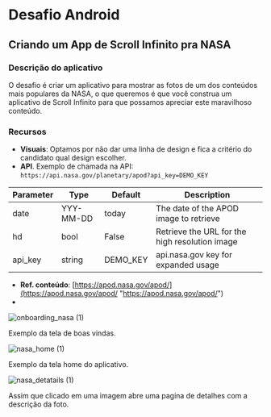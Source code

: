 # Desafio Android

## Criando um App de Scroll Infinito pra NASA

### **Descrição do aplicativo**
O desafio é criar um aplicativo para mostrar as fotos de um dos conteúdos mais populares da NASA, o que queremos é que você construa um aplicativo de Scroll Infinito para que possamos apreciar este maravilhoso conteúdo.

### **Recursos**
-   **Visuais**: Optamos  por não dar uma linha de design e fica a critério do candidato qual design escolher.
-   **API**. Exemplo de chamada na API:  `https://api.nasa.gov/planetary/apod?api_key=DEMO_KEY`

|Parameter  |Type 		|Default 	| Description |
|-----------|-----------|-----------|-----------------------------------------------|
|date		|YYY-MM-DD	|today 		|The date of the APOD image to retrieve			|
|hd			|bool		|False      |Retrieve the URL for the high resolution image |
|api_key	|string		|DEMO_KEY	|api.nasa.gov key for expanded usage			|

-   **Ref. conteúdo**: [https://apod.nasa.gov/apod/](https://apod.nasa.gov/apod/ "https://apod.nasa.gov/apod/")
-   
![onboarding_nasa (1)](https://user-images.githubusercontent.com/47648982/129750716-1caf0bd6-4af5-4f80-81a7-80b518708537.jpg)

Exemplo da tela de boas vindas. 

![nasa_home (1)](https://user-images.githubusercontent.com/47648982/129750757-63278e60-f77b-46f0-9510-e23cfd9b02f8.jpg)

Exemplo da tela home do aplicativo. 

![nasa_detatails (1)](https://user-images.githubusercontent.com/47648982/129750821-cf09c6ee-95dd-47f2-ac66-d0bfaf408e7e.jpg)

Assim que clicado em uma imagem abre uma pagina de detalhes com a descrição da foto. 



